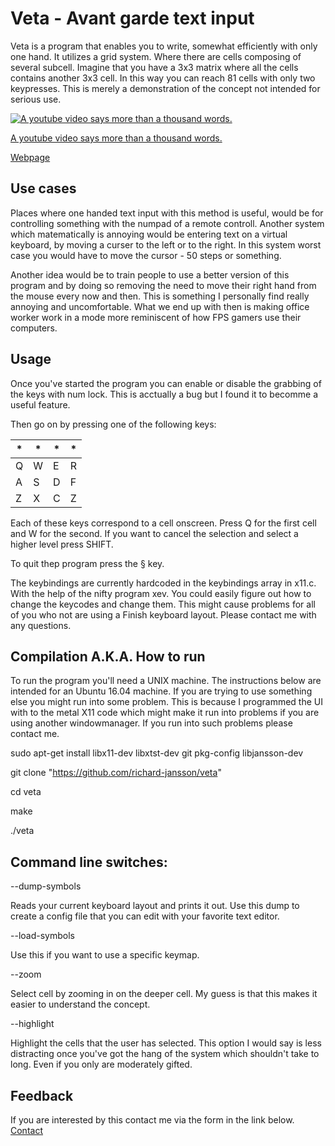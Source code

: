 # Veta - Avant garde text input
Veta is a program that enables you to write, somewhat efficiently with only one hand. It utilizes a grid system. Where there are cells composing of several subcell. Imagine that you have a 3x3 matrix where all the cells contains another 3x3 cell. In this way you can reach 81 cells with only two keypresses. This is merely a demonstration of the concept not intended for serious use. 

[![A youtube video says more than a thousand words.](http://eruditenow.com/img/1.jpg)](https://youtu.be/8kuppby-KJ0?t=170)  


[A youtube video says more than a thousand words.](https://youtu.be/8kuppby-KJ0?t=170)

[Webpage](http://eruditenow.com/)

## Use cases 
Places where one handed text input with this method is useful, would be for controlling something with the numpad of a remote controll. Another system which matematically is annoying would be entering text on a virtual keyboard, by moving a curser to the left or to the right. In this system worst case you would have to move the cursor - 50 steps or something. 

Another idea would be to train people to use a better version of this program and by doing so removing the need to move their right hand from the mouse every now and then. This is something I personally find really annoying and uncomfortable. What we end up with then is making office worker work in a mode more reminiscent of how FPS gamers use their computers.

## Usage 
Once you've started the program you can enable or disable the grabbing of the keys with num lock. This is acctually a bug but I found it to becomme a useful feature. 

Then go on by pressing one of the following keys:

| *   | *   | *   | *   |
| --- | --- | --- | --- |
| Q   | W   | E   | R   | 
| A   | S   | D   | F   |
| Z   | X   | C   | Z   |

Each of these keys correspond to a cell onscreen. Press Q for the first cell and W for the second. If you want to cancel the selection and select a higher level press SHIFT.

To quit thep program press the § key.

The keybindings are currently hardcoded in the keybindings array in x11.c. With the help of the nifty program xev. You could easily figure out how to change the keycodes and change them. This might cause problems for all of you who not are using a Finish keyboard layout. Please contact me with any questions.


## Compilation A.K.A. How to run
To run the program you'll need a UNIX machine. The instructions below are intended for an Ubuntu 16.04 machine. If you are trying to use something else you might run into some problem. This is because I programmed the UI with to the metal X11 code which might make it run into problems if you are using another windowmanager. If you run into such problems please contact me. 

sudo apt-get install libx11-dev libxtst-dev git pkg-config libjansson-dev

git clone "https://github.com/richard-jansson/veta"

cd veta

make 

./veta


## Command line switches:

--dump-symbols

Reads your current keyboard layout and prints it out. Use this dump to create a config file that you can edit with your favorite text editor.

--load-symbols

Use this if you want to use a specific keymap. 

--zoom

Select cell by zooming in on the deeper cell. My guess is that this makes it easier to understand the concept.

--highlight

Highlight the cells that the user has selected. This option I would say is less distracting once you've got the hang of the system which shouldn't take to long. Even if you only are moderately gifted.


## Feedback 
If you are interested by this contact me via the form in the link below. 
[Contact](http://eruditenow.com/#contact)
